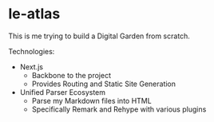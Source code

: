 # le-atlas
This is me trying to build a Digital Garden from scratch.

Technologies:
- Next.js
  - Backbone to the project
  - Provides Routing and Static Site Generation
- Unified Parser Ecosystem
  - Parse my Markdown files into HTML
  - Specifically Remark and Rehype with various plugins